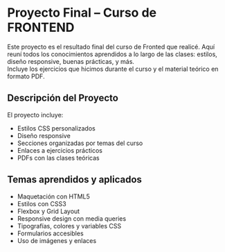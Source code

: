 #  Proyecto Final – Curso de FRONTEND

Este proyecto es el resultado final del curso de Fronted que realicé. Aquí reuní todos los conocimientos aprendidos a lo largo de las clases: estilos, diseño responsive, buenas prácticas, y más.  
Incluye los ejercicios que hicimos durante el curso y el material teórico en formato PDF.

##  Descripción del Proyecto

El proyecto incluye:

- Estilos CSS personalizados
- Diseño responsive
- Secciones organizadas por temas del curso
- Enlaces a ejercicios prácticos
- PDFs con las clases teóricas

##  Temas aprendidos y aplicados

- Maquetación con HTML5
- Estilos con CSS3
- Flexbox y Grid Layout
- Responsive design con media queries
- Tipografías, colores y variables CSS
- Formularios accesibles
- Uso de imágenes y enlaces

